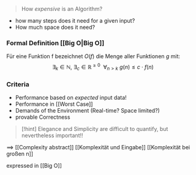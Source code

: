 > How _expensive_ is an Algorithm?

- how many steps does it need for a given input?
- How much space does it need?

### Formal Definition [[Big O|Big O]]
Für eine Funktion f bezeichnet $O(f)$ die Menge aller Funktionen $g$ mit:
$$\exists_{k} \in \mathbb{N},\ \exists_{c} \in \mathbb{R}^{\geq 0}\ \ \forall_{n \gt k}\ g(n) \leq c \cdot f(n)$$
### Criteria
- Performance based on _expected_ input data!
- Performance in [[Worst Case]]
- Demands of the Environment (Real-time? Space limited?)
- provable Correctness

> [!hint] Elegance and Simplicity are difficult to quantify, but nevertheless important!!


==> [[Complexity abstract]]
[[Komplexität und Eingabe]]
[[Komplexität bei großen n]]

expressed in [[Big O]]
